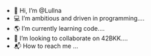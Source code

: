- 👸 Hi, I’m @Lullna
- 💻 I’m ambitious and driven in programming....
- 🌎 I’m currently learning code....
- 🍭 I’m looking to collaborate on 42BKK....
- 📬 How to reach me ...

<!---
Lullna/Lullna is a ✨ special ✨ repository because its `README.md` (this file) appears on your GitHub profile.
You can click the Preview link to take a look at your changes.
--->
